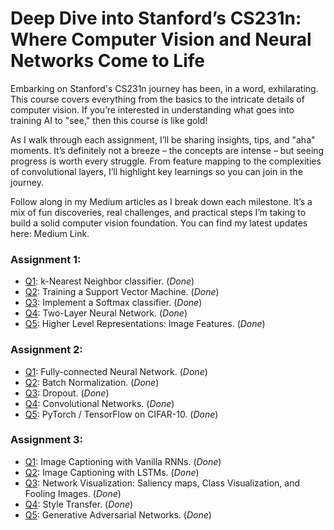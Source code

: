 # Deep Dive into Stanford’s CS231n: Where Computer Vision and Neural Networks Come to Life

Embarking on Stanford's CS231n journey has been, in a word, exhilarating. This course covers everything from the basics to the intricate details of computer vision. If you’re interested in understanding what goes into training AI to "see," then this course is like gold!


As I walk through each assignment, I’ll be sharing insights, tips, and "aha" moments. It’s definitely not a breeze – the concepts are intense – but seeing progress is worth every struggle. From feature mapping to the complexities of convolutional layers, I’ll highlight key learnings so you can join in the journey.


Follow along in my Medium articles as I break down each milestone. It’s a mix of fun discoveries, real challenges, and practical steps I’m taking to build a solid computer vision foundation. You can find my latest updates here: Medium Link.

### Assignment 1:
- [Q1](https://github.com/jariasf/CS231n/blob/master/assignment1/knn.ipynb): k-Nearest Neighbor classifier. (_Done_)
- [Q2](https://github.com/jariasf/CS231n/blob/master/assignment1/svm.ipynb): Training a Support Vector Machine. (_Done_)
- [Q3](https://github.com/jariasf/CS231n/blob/master/assignment1/softmax.ipynb): Implement a Softmax classifier. (_Done_)
- [Q4](https://github.com/jariasf/CS231n/blob/master/assignment1/two_layer_net.ipynb): Two-Layer Neural Network. (_Done_)
- [Q5](https://github.com/jariasf/CS231n/blob/master/assignment1/features.ipynb): Higher Level Representations: Image Features. (_Done_)

### Assignment 2:
- [Q1](https://github.com/jariasf/CS231n/blob/master/assignment2/FullyConnectedNets.ipynb): Fully-connected Neural Network. (_Done_)
- [Q2](https://github.com/jariasf/CS231n/blob/master/assignment2/BatchNormalization.ipynb): Batch Normalization. (_Done_)
- [Q3](https://github.com/jariasf/CS231n/blob/master/assignment2/Dropout.ipynb): Dropout. (_Done_)
- [Q4](https://github.com/jariasf/CS231n/blob/master/assignment2/ConvolutionalNetworks.ipynb): Convolutional Networks. (_Done_)
- [Q5](https://github.com/jariasf/CS231n/blob/master/assignment2/TensorFlow.ipynb): PyTorch / TensorFlow on CIFAR-10. (_Done_)

### Assignment 3:
- [Q1](https://github.com/jariasf/CS231n/blob/master/assignment3/RNN_Captioning.ipynb): Image Captioning with Vanilla RNNs. (_Done_)
- [Q2](https://github.com/jariasf/CS231n/blob/master/assignment3/LSTM_Captioning.ipynb): Image Captioning with LSTMs. (_Done_)
- [Q3](https://github.com/jariasf/CS231n/blob/master/assignment3/NetworkVisualization-TensorFlow.ipynb): Network Visualization: Saliency maps, Class Visualization, and Fooling Images. (_Done_)
- [Q4](https://github.com/jariasf/CS231n/blob/master/assignment3/StyleTransfer-TensorFlow.ipynb): Style Transfer. (_Done_)
- [Q5](https://github.com/jariasf/CS231n/blob/master/assignment3/GANs-TensorFlow.ipynb): Generative Adversarial Networks. (_Done_)
